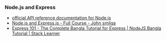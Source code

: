 ### Node.js and Express
* [official API reference documentation for Node.js](https://nodejs.dev/en/)
* [Node.js and Express.js - Full Course - John smilga](https://www.youtube.com/watch?v=Oe421EPjeBE)
* [Express 101 - The Complete Bangla Tutorial for Express | NodeJS Bangla Tutorial | Stack Learner](https://www.youtube.com/watch?v=YichBo__Lzc)